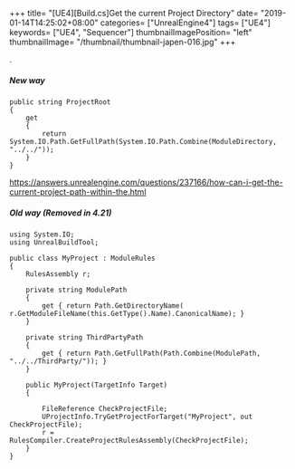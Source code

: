 +++
title= "[UE4][Build.cs]Get the current Project Directory"
date= "2019-01-14T14:25:02+08:00"
categories= ["UnrealEngine4"]
tags= ["UE4"]
keywords= ["UE4", "Sequencer"]
thumbnailImagePosition= "left"
thumbnailImage= "/thumbnail/thumbnail-japen-016.jpg"
+++

.

<!--more-->

##### New way


	public string ProjectRoot
	{
		get
		{
			return System.IO.Path.GetFullPath(System.IO.Path.Combine(ModuleDirectory, "../../"));
		}
	}

https://answers.unrealengine.com/questions/237166/how-can-i-get-the-current-project-path-within-the.html


##### Old way (Removed in 4.21)

	using System.IO;  
	using UnrealBuildTool;  
	  
	public class MyProject : ModuleRules  
	{  
		RulesAssembly r;  
	  
		private string ModulePath  
		{  
			get { return Path.GetDirectoryName( r.GetModuleFileName(this.GetType().Name).CanonicalName); }  
		}  
	  
		private string ThirdPartyPath  
		{  
			get { return Path.GetFullPath(Path.Combine(ModulePath, "../../ThirdParty/")); }  
		}  
	  
		public MyProject(TargetInfo Target)  
		{  
	  
			FileReference CheckProjectFile;  
			UProjectInfo.TryGetProjectForTarget("MyProject", out CheckProjectFile);  
			r = RulesCompiler.CreateProjectRulesAssembly(CheckProjectFile);  
		}  
	}
